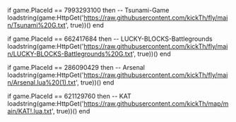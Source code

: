 

if game.PlaceId == 7993293100 then -- Tsunami-Game
	loadstring(game:HttpGet('https://raw.githubusercontent.com/kickTh/fly/main/Tsunami%20G.txt', true))()
end



if game.PlaceId == 662417684 then -- LUCKY-BLOCKS-Battlegrounds
	loadstring(game:HttpGet('https://raw.githubusercontent.com/kickTh/fly/main/LUCKY-BLOCKS-Battlegrounds%20G.txt', true))()
end

if game.PlaceId == 286090429 then -- Arsenal
	loadstring(game:HttpGet('https://raw.githubusercontent.com/kickTh/fly/main/Arsenal.lua%20(1).txt', true))()
end


if game.PlaceId == 621129760 then -- KAT
	loadstring(game:HttpGet('https://raw.githubusercontent.com/kickTh/map/main/KAT!.lua.txt', true))()
end
